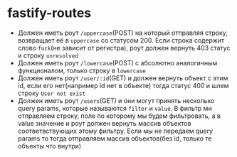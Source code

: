 # fastify-routes

- Должен иметь роут ```/uppercase```(POST) на который отправляя строку, возвращает её в ```uppercase``` со статусом 200. Если строка содержит слово ```fuck```(не зависит от регистра), роут должен вернуть 403 статус и строку ```unresolved```
- Должен иметь роут ```/lowercase```(POST) с абсолютно аналогичным функционалом, только строку в ```lowercase```
- Должен иметь роут ```/user/:id```(GET) и должен вернуть объект с этим id, если его нет(например id нет в объекте) тогда статус 400 и шлем строку ```User not exist```
- Должен иметь роут ```/users```(GET) и они могут принять несколько query params, которые называются ```filter``` и ```value```. В фильтр ми отправляем строку, поле по которому мы будем фильтровать, а в value значение и роут должен вернуть массив объектов соответвствующих этому фильтру. Если мы не передаем query params то тогда отправляем массив объектов(без id, только те объекты что внутри)

